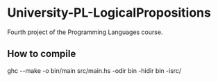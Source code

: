 # University-PL-LogicalPropositions
Fourth project of the Programming Languages course.

## How to compile

ghc --make -o bin/main src/main.hs -odir bin -hidir bin -isrc/